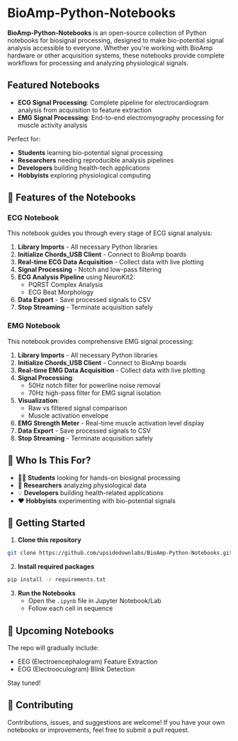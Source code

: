 # BioAmp-Python-Notebooks

**BioAmp-Python-Notebooks** is an open-source collection of Python notebooks for biosignal processing, designed to make bio-potential signal analysis accessible to everyone. Whether you're working with BioAmp hardware or other acquisition systems, these notebooks provide complete workflows for processing and analyzing physiological signals.

## Featured Notebooks

- **ECG Signal Processing**: Complete pipeline for electrocardiogram analysis from acquisition to feature extraction
- **EMG Signal Processing**: End-to-end electromyography processing for muscle activity analysis

Perfect for:
- **Students** learning bio-potential signal processing
- **Researchers** needing reproducible analysis pipelines
- **Developers** building health-tech applications
- **Hobbyists** exploring physiological computing

## 📌 Features of the Notebooks

### ECG Notebook
This notebook guides you through every stage of ECG signal analysis:
1. **Library Imports** - All necessary Python libraries
2. **Initialize Chords_USB Client** - Connect to BioAmp boards
3. **Real-time ECG Data Acquisition** - Collect data with live plotting
4. **Signal Processing** - Notch and low-pass filtering
5. **ECG Analysis Pipeline** using NeuroKit2:
   - PQRST Complex Analysis
   - ECG Beat Morphology
6. **Data Export** - Save processed signals to CSV
7. **Stop Streaming** - Terminate acquisition safely

### EMG Notebook
This notebook provides comprehensive EMG signal processing:
1. **Library Imports** - All necessary Python libraries
2. **Initialize Chords_USB Client** - Connect to BioAmp boards
3. **Real-time EMG Data Acquisition** - Collect data with live plotting
4. **Signal Processing**:
   - 50Hz notch filter for powerline noise removal
   - 70Hz high-pass filter for EMG signal isolation
5. **Visualization**:
   - Raw vs filtered signal comparison
   - Muscle activation envelope
6. **EMG Strength Meter** - Real-time muscle activation level display
7. **Data Export** - Save processed signals to CSV
8. **Stop Streaming** - Terminate acquisition safely

## 🎯 Who Is This For?

- 🧑‍🎓 **Students** looking for hands-on biosignal processing
- 🧪 **Researchers** analyzing physiological data
- 💡 **Developers** building health-related applications
- ❤️ **Hobbyists** experimenting with bio-potential signals

## 🚀 Getting Started

1. **Clone this repository**
```bash
git clone https://github.com/upsidedownlabs/BioAmp-Python-Notebooks.git
```

2. **Install required packages**
```bash
pip install -r requirements.txt
```

3. **Run the Notebooks**
   - Open the `.ipynb` file in Jupyter Notebook/Lab
   - Follow each cell in sequence

## 📌 Upcoming Notebooks

The repo will gradually include:

* EEG (Electroencephalogram) Feature Extraction
* EOG (Electrooculogram) Blink Detection

Stay tuned!

## 🤝 Contributing

Contributions, issues, and suggestions are welcome! If you have your own notebooks or improvements, feel free to submit a pull request.